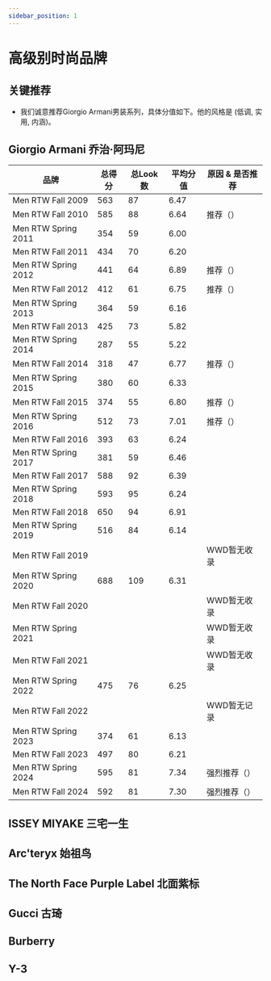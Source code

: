 ```yaml
---
sidebar_position: 1
---
```


# 高级别时尚品牌
## 关键推荐
* 我们诚意推荐Giorgio Armani男装系列，具体分值如下。他的风格是 (低调, 实用, 内涵)。

## Giorgio Armani 乔治·阿玛尼

| 品牌 | 总得分 | 总Look数 | 平均分值 | 原因 & 是否推荐 |
| -------- | -------- | -------- | -------- | -------- |
| Men RTW Fall 2009 | 563 | 87 | 6.47 | |
| Men RTW Fall 2010 | 585 | 88 | 6.64 | 推荐（） |
| Men RTW Spring 2011 | 354 | 59 | 6.00 ||
| Men RTW Fall 2011 | 434 | 70 | 6.20 ||
| Men RTW Spring 2012 | 441 | 64 | 6.89 | 推荐（） |
| Men RTW Fall 2012 | 412 | 61 | 6.75 | 推荐（） |
| Men RTW Spring 2013 | 364 | 59 | 6.16 ||
| Men RTW Fall 2013 | 425 | 73 | 5.82 ||
| Men RTW Spring 2014 | 287 | 55 | 5.22 ||
| Men RTW Fall 2014 | 318 | 47 | 6.77 | 推荐（） |
| Men RTW Spring 2015 | 380 | 60 | 6.33 ||
| Men RTW Fall 2015 | 374 | 55 | 6.80 | 推荐（） |
| Men RTW Spring 2016 | 512 | 73 | 7.01 | 推荐（） |
| Men RTW Fall 2016 | 393 | 63 | 6.24 ||
| Men RTW Spring 2017 | 381 | 59 | 6.46 ||
| Men RTW Fall 2017 | 588 | 92 | 6.39 ||
| Men RTW Spring 2018 | 593 | 95 | 6.24 ||
| Men RTW Fall 2018 | 650 | 94 | 6.91 ||
| Men RTW Spring 2019 | 516 | 84 | 6.14 ||
| Men RTW Fall 2019 |||| WWD暂无收录 |
| Men RTW Spring 2020 | 688 | 109 | 6.31 ||
| Men RTW Fall 2020 |||| WWD暂无收录 |
| Men RTW Spring 2021 |||| WWD暂无收录 |
| Men RTW Fall 2021 |||| WWD暂无收录 |
| Men RTW Spring 2022 | 475 | 76 | 6.25 ||
| Men RTW Fall 2022 |||| WWD暂无记录 |
| Men RTW Spring 2023 | 374 | 61 | 6.13 ||
| Men RTW Fall 2023 | 497 | 80 |6.21 ||
| Men RTW Spring 2024 | 595 | 81 | 7.34 | 强烈推荐（） |
| Men RTW Fall 2024 | 592 | 81 | 7.30 | 强烈推荐（） |

## ISSEY MIYAKE 三宅一生

## Arc'teryx 始祖鸟

## The North Face Purple Label 北面紫标

## Gucci 古琦

## Burberry 

## Y-3
